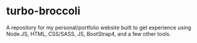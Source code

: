 # turbo-broccoli
A repository for my personal/portfolio website built to get experience using Node.JS, HTML, CSS/SASS, JS, BootStrap4, and a few other tools. 
